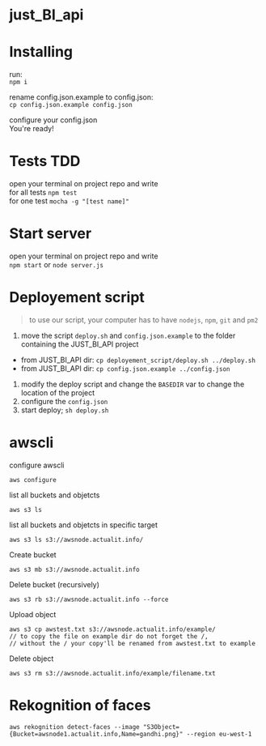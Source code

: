 # just_BI_api

# Installing
run:  
`npm i`
  
rename config.json.example to config.json:  
`cp config.json.example config.json`  
  
configure your config.json  
You're ready!
  
# Tests TDD
open your terminal on project repo and write  
for all tests `npm test`  
for one test `mocha -g "[test name]"`  
  
# Start server
open your terminal on project repo and write  
`npm start` or `node server.js`  
  
# Deployement script  
> to use our script, your computer has to have `nodejs`, `npm`, `git` and `pm2`

1. move the script `deploy.sh` and `config.json.example` to the folder containing the JUST_BI_API project
 - from JUST_BI_API dir: `cp deployement_script/deploy.sh ../deploy.sh`
 - from JUST_BI_API dir: `cp config.json.example ../config.json`
1. modify the deploy script and change the `BASEDIR` var to change the location of the project
3. configure the `config.json`
2. start deploy; `sh deploy.sh`

# awscli
configure awscli

    aws configure

list all buckets and objetcts

    aws s3 ls

list all buckets and objetcts in specific target

    aws s3 ls s3://awsnode.actualit.info/

Create bucket

    aws s3 mb s3://awsnode.actualit.info

Delete bucket (recursively)

    aws s3 rb s3://awsnode.actualit.info --force

Upload object

    aws s3 cp awstest.txt s3://awsnode.actualit.info/example/
    // to copy the file on example dir do not forget the /,  
    // without the / your copy'll be renamed from awstest.txt to example

Delete object

    aws s3 rm s3://awsnode.actualit.info/example/filename.txt

# Rekognition of faces

    aws rekognition detect-faces --image "S3Object={Bucket=awsnode1.actualit.info,Name=gandhi.png}" --region eu-west-1
    